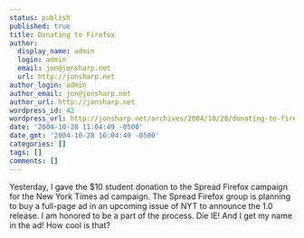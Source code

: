 ```yaml
---
status: publish
published: true
title: Donating to Firefox
author:
  display_name: admin
  login: admin
  email: jon@jonsharp.net
  url: http://jonsharp.net
author_login: admin
author_email: jon@jonsharp.net
author_url: http://jonsharp.net
wordpress_id: 42
wordpress_url: http://jonsharp.net/archives/2004/10/28/donating-to-firefox/
date: '2004-10-28 11:04:49 -0500'
date_gmt: '2004-10-28 16:04:49 -0500'
categories: []
tags: []
comments: []
---
```

<p>Yesterday, I gave the $10 student donation to the Spread Firefox campaign for the New York Times ad campaign.  The Spread Firefox group is planning to buy a full-page ad in an upcoming issue of NYT to announce the 1.0 release.  I am honored to be a part of the process.  Die IE!  And I get my name in the ad!  How cool is that?</p>
